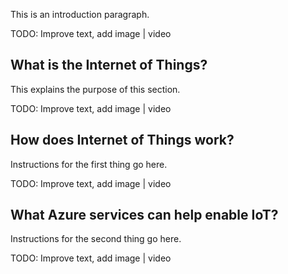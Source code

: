 This is an introduction paragraph.

<div style="background='yellow'">TODO: Improve text, add image | video</div>

## What is the Internet of Things?

This explains the purpose of this section.

<div style="background='yellow'">TODO: Improve text, add image | video</div>

## How does Internet of Things work?

Instructions for the first thing go here.

<div style="background='yellow'">TODO: Improve text, add image | video</div>

## What Azure services can help enable IoT?

Instructions for the second thing go here.

<div style="background='yellow'">TODO: Improve text, add image | video</div>